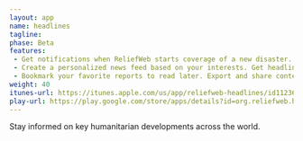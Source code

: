 ```yaml
---
layout: app
name: headlines
tagline:
phase: Beta
features:
 - Get notifications when ReliefWeb starts coverage of a new disaster.
 - Create a personalized news feed based on your interests. Get headlines, new disasters and updates on your chosen countries or topics.
 - Bookmark your favorite reports to read later. Export and share content via social media.
weight: 40
itunes-url: https://itunes.apple.com/us/app/reliefweb-headlines/id1123682107?mt=8
play-url: https://play.google.com/store/apps/details?id=org.reliefweb.headlines
---
```


Stay informed on key humanitarian developments across the world.
